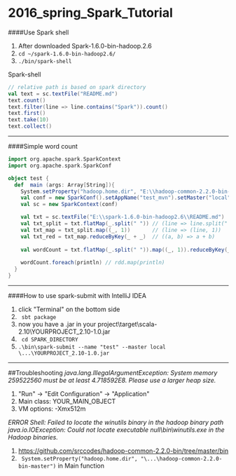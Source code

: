 # 2016_spring_Spark_Tutorial

####Use Spark shell

1. After downloaded Spark-1.6.0-bin-hadoop.2.6
2.  ``` cd ~/spark-1.6.0-bin-hadoop2.6/ ```
3.  ``` ./bin/spark-shell ```


Spark-shell
```scala
// relative path is based on spark directory
val text = sc.textFile("README.md")
text.count()
text.filter(line => line.contains("Spark")).count()
text.first()
text.take(10)
text.collect()
```

---

####Simple word count
```scala
import org.apache.spark.SparkContext
import org.apache.spark.SparkConf

object test {
  def  main (args: Array[String]){
    System.setProperty("hadoop.home.dir", "E:\\hadoop-common-2.2.0-bin-master")
    val conf = new SparkConf().setAppName("test_mvn").setMaster("local")
    val sc = new SparkContext(conf)

    val txt = sc.textFile("E:\\spark-1.6.0-bin-hadoop2.6\\README.md")
    val txt_split = txt.flatMap(_.split(" ")) // (line => line.split(" "))
    val txt_map = txt_split.map((_, 1))       // (line => (line, 1))
    val txt_red = txt_map.reduceByKey(_ + _)  // ((a, b) => a + b)
    
    val wordCount = txt.flatMap(_.split(" ")).map((_, 1)).reduceByKey(_ + _)
    
    wordCount.foreach(println) // rdd.map(println)
  }
}
```
---
####How to use spark-submit with IntelliJ IDEA

1. click "Terminal" on the bottom side
2. ``` sbt package```
3. now you have a .jar in your project\target\scala-2.10\YOURPROJECT_2.10-1.0.jar
4. ``` cd SPARK_DIRECTORY```
5. ``` .\bin\spark-submit --name "test" --master local \...\YOURPROJECT_2.10-1.0.jar ```

---

##Troubleshooting
*java.lang.IllegalArgumentException: System memory 259522560 must be at least 4.718592E8. Please use a larger heap size.*

1. "Run" -> "Edit Configuration" -> "Application"
2. Main class: YOUR_MAIN_OBJECT
3. VM options: -Xmx512m

*ERROR Shell: Failed to locate the winutils binary in the hadoop binary path*
*java.io.IOException: Could not locate executable null\bin\winutils.exe in the Hadoop binaries.*

1. https://github.com/srccodes/hadoop-common-2.2.0-bin/tree/master/bin
2. ``` System.setProperty("hadoop.home.dir", "\...\hadoop-common-2.2.0-bin-master")``` in Main function


